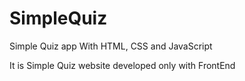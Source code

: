 # SimpleQuiz
Simple Quiz app With HTML, CSS and JavaScript 

It is Simple Quiz website developed only with FrontEnd

